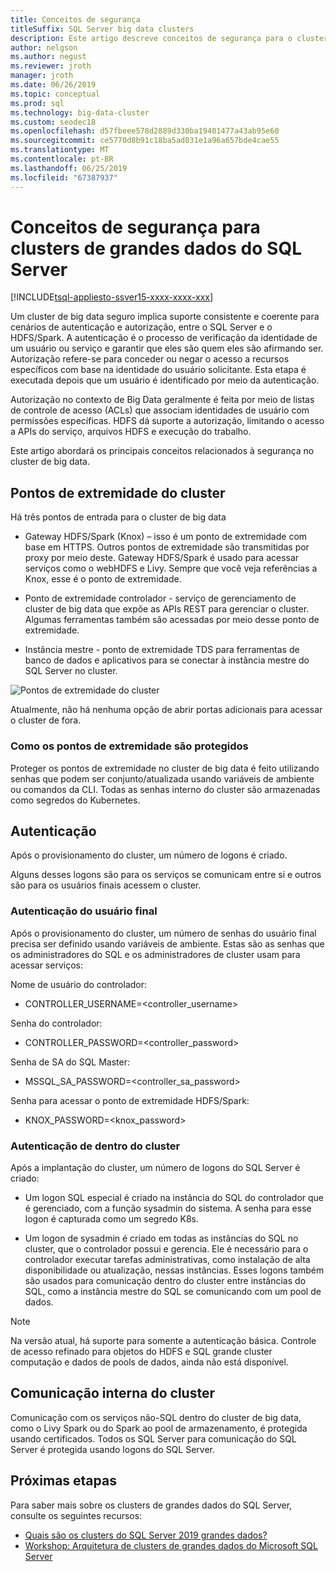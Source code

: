 ```yaml
---
title: Conceitos de segurança
titleSuffix: SQL Server big data clusters
description: Este artigo descreve conceitos de segurança para o cluster de big data de 2019 do SQL Server (versão prévia). Isso inclui descrevendo os pontos de extremidade do cluster e autenticação do cluster.
author: nelgson
ms.author: negust
ms.reviewer: jroth
manager: jroth
ms.date: 06/26/2019
ms.topic: conceptual
ms.prod: sql
ms.technology: big-data-cluster
ms.custom: seodec18
ms.openlocfilehash: d57fbeee578d2889d330ba19401477a43ab95e60
ms.sourcegitcommit: ce5770d8b91c18ba5ad031e1a96a657bde4cae55
ms.translationtype: MT
ms.contentlocale: pt-BR
ms.lasthandoff: 06/25/2019
ms.locfileid: "67387937"
---
```

# <a name="security-concepts-for-sql-server-big-data-clusters"></a>Conceitos de segurança para clusters de grandes dados do SQL Server

[!INCLUDE[tsql-appliesto-ssver15-xxxx-xxxx-xxx](../includes/tsql-appliesto-ssver15-xxxx-xxxx-xxx.md)]

Um cluster de big data seguro implica suporte consistente e coerente para cenários de autenticação e autorização, entre o SQL Server e o HDFS/Spark. A autenticação é o processo de verificação da identidade de um usuário ou serviço e garantir que eles são quem eles são afirmando ser. Autorização refere-se para conceder ou negar o acesso a recursos específicos com base na identidade do usuário solicitante. Esta etapa é executada depois que um usuário é identificado por meio da autenticação.

Autorização no contexto de Big Data geralmente é feita por meio de listas de controle de acesso (ACLs) que associam identidades de usuário com permissões específicas. HDFS dá suporte a autorização, limitando o acesso a APIs do serviço, arquivos HDFS e execução do trabalho.

Este artigo abordará os principais conceitos relacionados à segurança no cluster de big data.

## <a name="cluster-endpoints"></a>Pontos de extremidade do cluster

Há três pontos de entrada para o cluster de big data

* Gateway HDFS/Spark (Knox) – isso é um ponto de extremidade com base em HTTPS. Outros pontos de extremidade são transmitidas por proxy por meio deste. Gateway HDFS/Spark é usado para acessar serviços como o webHDFS e Livy. Sempre que você veja referências a Knox, esse é o ponto de extremidade.

* Ponto de extremidade controlador - serviço de gerenciamento de cluster de big data que expõe as APIs REST para gerenciar o cluster. Algumas ferramentas também são acessadas por meio desse ponto de extremidade.

* Instância mestre - ponto de extremidade TDS para ferramentas de banco de dados e aplicativos para se conectar à instância mestre do SQL Server no cluster.

![Pontos de extremidade do cluster](media/concept-security/cluster_endpoints.png)

Atualmente, não há nenhuma opção de abrir portas adicionais para acessar o cluster de fora.

### <a name="how-endpoints-are-secured"></a>Como os pontos de extremidade são protegidos

Proteger os pontos de extremidade no cluster de big data é feito utilizando senhas que podem ser conjunto/atualizada usando variáveis de ambiente ou comandos da CLI. Todas as senhas interno do cluster são armazenadas como segredos do Kubernetes.  

## <a name="authentication"></a>Autenticação

Após o provisionamento do cluster, um número de logons é criado.

Alguns desses logons são para os serviços se comunicam entre si e outros são para os usuários finais acessem o cluster.

### <a name="end-user-authentication"></a>Autenticação do usuário final
Após o provisionamento do cluster, um número de senhas do usuário final precisa ser definido usando variáveis de ambiente. Estas são as senhas que os administradores do SQL e os administradores de cluster usam para acessar serviços:

Nome de usuário do controlador:
 + CONTROLLER_USERNAME=<controller_username>

Senha do controlador:  
 + CONTROLLER_PASSWORD=<controller_password>

Senha de SA do SQL Master: 
 + MSSQL_SA_PASSWORD=<controller_sa_password>

Senha para acessar o ponto de extremidade HDFS/Spark:
 + KNOX_PASSWORD=<knox_password>

### <a name="intra-cluster-authentication"></a>Autenticação de dentro do cluster

Após a implantação do cluster, um número de logons do SQL Server é criado:

* Um logon SQL especial é criado na instância do SQL do controlador que é gerenciado, com a função sysadmin do sistema. A senha para esse logon é capturada como um segredo K8s.

* Um logon de sysadmin é criado em todas as instâncias do SQL no cluster, que o controlador possui e gerencia. Ele é necessário para o controlador executar tarefas administrativas, como instalação de alta disponibilidade ou atualização, nessas instâncias. Esses logons também são usados para comunicação dentro do cluster entre instâncias do SQL, como a instância mestre do SQL se comunicando com um pool de dados.

> [!NOTE]
> Na versão atual, há suporte para somente a autenticação básica. Controle de acesso refinado para objetos do HDFS e SQL grande cluster computação e dados de pools de dados, ainda não está disponível.

## <a name="intra-cluster-communication"></a>Comunicação interna do cluster

Comunicação com os serviços não-SQL dentro do cluster de big data, como o Livy Spark ou do Spark ao pool de armazenamento, é protegida usando certificados. Todos os SQL Server para comunicação do SQL Server é protegida usando logons do SQL Server.

## <a name="next-steps"></a>Próximas etapas

Para saber mais sobre os clusters de grandes dados do SQL Server, consulte os seguintes recursos:

- [Quais são os clusters do SQL Server 2019 grandes dados?](big-data-cluster-overview.md)
- [Workshop: Arquitetura de clusters de grandes dados do Microsoft SQL Server](https://github.com/Microsoft/sqlworkshops/tree/master/sqlserver2019bigdataclusters)
